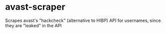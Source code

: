 # avast-scraper
Scrapes avast's "hackcheck" (alternative to HIBP) API for usernames, since they are "leaked" in the API
